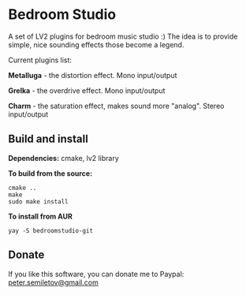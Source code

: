 # Bedroom Studio
A set of LV2 plugins for bedroom music studio :) The idea is to provide simple, nice sounding effects those become a legend.

Current plugins list:

**Metalluga** - the distortion effect. Mono input/output

**Grelka** - the overdrive effect. Mono input/output

**Charm** - the saturation effect, makes sound more "analog". Stereo input/output


## Build and install

**Dependencies:** cmake, lv2 library

**To build from the source:**

```mkdir b
cmake ..
make
sudo make install
```

**To install from AUR**

```
yay -S bedroomstudio-git
```

## Donate

If you like this software, you can donate me to Paypal: peter.semiletov@gmail.com
